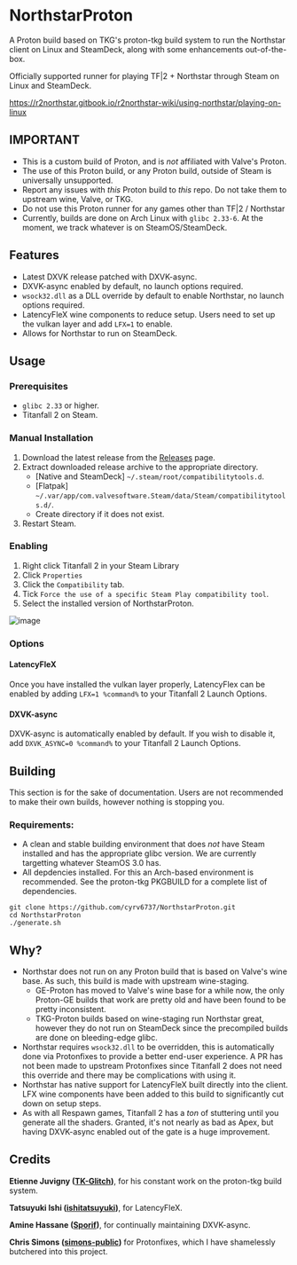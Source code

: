 # NorthstarProton
A Proton build based on TKG's proton-tkg build system to run the Northstar client on Linux and SteamDeck, along with some enhancements out-of-the-box.

Officially supported runner for playing TF|2 + Northstar through Steam on Linux and SteamDeck.

https://r2northstar.gitbook.io/r2northstar-wiki/using-northstar/playing-on-linux

## IMPORTANT

- This is a custom build of Proton, and is *not* affiliated with Valve's Proton.
- The use of this Proton build, or any Proton build, outside of Steam is universally unsupported.
- Report any issues with *this* Proton build to *this* repo. Do not take them to upstream wine, Valve, or TKG.
- Do not use this Proton runner for any games other than TF|2 / Northstar
- Currently, builds are done on Arch Linux with `glibc 2.33-6`. At the moment, we track whatever is on SteamOS/SteamDeck.

## Features
- Latest DXVK release patched with DXVK-async.
- DXVK-async enabled by default, no launch options required.
- `wsock32.dll` as a DLL override by default to enable Northstar, no launch options required.
- LatencyFleX wine components to reduce setup. Users need to set up the vulkan layer and add `LFX=1` to enable.
- Allows for Northstar to run on SteamDeck.

## Usage

### Prerequisites
- `glibc 2.33` or higher.
- Titanfall 2 on Steam.

### Manual Installation
1) Download the latest release from the [Releases](https://github.com/cyrv6737/NorthstarProton/releases/tag/latest) page.
2) Extract downloaded release archive to the appropriate directory. 
   * [Native and SteamDeck] `~/.steam/root/compatibilitytools.d`.
   * [Flatpak] `~/.var/app/com.valvesoftware.Steam/data/Steam/compatibilitytools.d/`.
   * Create directory if it does not exist.
3) Restart Steam.

### Enabling

1) Right click Titanfall 2 in your Steam Library
2) Click `Properties`
3) Click the `Compatibility` tab.
4) Tick `Force the use of a specific Steam Play compatibility tool`.
5) Select the installed version of NorthstarProton.

![image](https://user-images.githubusercontent.com/68307100/180291602-a45af9e5-c969-4194-993c-c60ed5ac00e4.png)


### Options

#### LatencyFleX

Once you have installed the vulkan layer properly, LatencyFlex can be enabled by adding `LFX=1 %command%` to your Titanfall 2 Launch Options.

#### DXVK-async

DXVK-async is automatically enabled by default. If you wish to disable it, add `DXVK_ASYNC=0 %command%` to your Titanfall 2 Launch Options.

## Building

This section is for the sake of documentation. Users are not recommended to make their own builds, however nothing is stopping you.

### Requirements:

- A clean and stable building environment that does *not* have Steam installed and has the appropriate glibc version. We are currently targetting whatever SteamOS 3.0 has.
- All depdencies installed. For this an Arch-based environment is recommended. See the proton-tkg PKGBUILD for a complete list of dependencies.

```shell
git clone https://github.com/cyrv6737/NorthstarProton.git
cd NorthstarProton
./generate.sh
```

## Why?

- Northstar does not run on any Proton build that is based on Valve's wine base. As such, this build is made with upstream wine-staging.
  - GE-Proton has moved to Valve's wine base for a while now, the only Proton-GE builds that work are pretty old and have been found to be pretty inconsistent.
  - TKG-Proton builds based on wine-staging run Northstar great, however they do not run on SteamDeck since the precompiled builds are done on bleeding-edge glibc.
- Northstar requires `wsock32.dll` to be overridden, this is automatically done via Protonfixes to provide a better end-user experience. A PR has not been made to upstream Protonfixes since Titanfall 2 does not need this override and there may be complications with using it.
- Northstar has native support for LatencyFleX built directly into the client. LFX wine components have been added to this build to significantly cut down on setup steps.
- As with all Respawn games, Titanfall 2 has a *ton* of stuttering until you generate all the shaders. Granted, it's not nearly as bad as Apex, but having DXVK-async enabled out of the gate is a huge improvement.


## Credits

**Etienne Juvigny ([TK-Glitch](https://github.com/Tk-Glitch))**, for his constant work on the proton-tkg build system.

**Tatsuyuki Ishi ([ishitatsuyuki](https://github.com/ishitatsuyuki))**, for LatencyFleX.

**Amine Hassane ([Sporif](https://github.com/Sporif))**, for continually maintaining DXVK-async.

**Chris Simons ([simons-public](https://github.com/simons-public))** for Protonfixes, which I have shamelessly butchered into this project.

